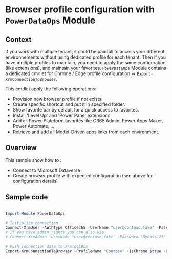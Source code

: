 # Browser profile configuration with `PowerDataOps` Module

## Context

If you work with multiple tenant, it could be painfull to access your different environnements without using dedicated profile for each tenant.
Then if you have multiple profiles to maintain, you need to apply the same configuration (like extensions), and maintain your favorites.
`PowerDataOps` Module contains a dedicated cmdlet for Chrome / Edge profile configuration => `Export-XrmConnectionToBrowser`.

This cmdlet apply the following operations:

- Provision new browser profile if not exists.
- Create specific shortcut and put it in specified folder.
- Show favorite bar by default for a quick access to favorites.
- Install 'Level Up' and 'Power Pane' extensions
- Add all Power Plateform favorites like O365 Admin, Power Apps Maker, Power Automate, ...
- Retrieve and add all Model-Driven apps links from each environment.

## Overview

This sample show how to :

- Connect to Microsoft Dataverse
- Create browser profile with expected configuration (see above for configuration details)

## Sample code

```Powershell

Import-Module PowerDataOps

# Initialize connection
Connect-XrmUser -AuthType Office365 -UserName "user@contoso.fake" -Password "MyPass123"
# If you have admin rights you can also use
# Connect-XrmAdmin -UserName "user@contoso.fake" -Password "MyPass123"

# Push connection data to XrmToolBox
Export-XrmConnectionToBrowser -ProfileName "Contoso" -IsChrome $true -BrowserShortCutsPath "C:\Users\contoso\Desktop\";

```
